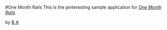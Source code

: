#One Month Rails
This is the pinteresting sample application for
[*One Month Rails*](http://onemonthrails.com)

by [B A](http://mattangrieffel.com)
